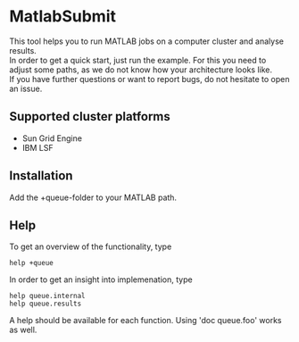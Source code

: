MatlabSubmit
================
This tool helps you to run MATLAB jobs on a computer cluster and analyse results.  
In order to get a quick start, just run the example. For this you need to adjust some paths, as we do not know how your architecture looks like.  
If you have further questions or want to report bugs, do not hesitate to open an issue.

Supported cluster platforms
-------------------
- Sun Grid Engine   
- IBM LSF 

Installation
----------

Add the +queue-folder to your MATLAB path.


Help
-----

To get an overview of the functionality, type

    help +queue

In order to get an insight into implemenation, type

    help queue.internal
    help queue.results

A help should be available for each function. Using 'doc queue.foo' works as well.
